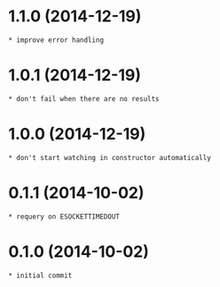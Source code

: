 # 1.1.0 (2014-12-19)

    * improve error handling

# 1.0.1 (2014-12-19)

    * don't fail when there are no results

# 1.0.0 (2014-12-19)

    * don't start watching in constructor automatically

# 0.1.1 (2014-10-02)

    * requery on ESOCKETTIMEDOUT

# 0.1.0 (2014-10-02)

    * initial commit
